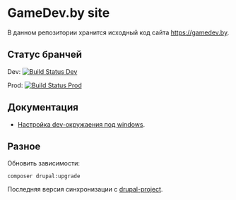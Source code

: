 # GameDev.by site

В данном репозитории хранится исходный код сайта https://gamedev.by.

## Статус бранчей

Dev: [![Build Status Dev](https://travis-ci.org/GameDevBy/site.svg?branch=dev)](https://travis-ci.org/GameDevBy/site)

Prod: [![Build Status Prod](https://travis-ci.org/GameDevBy/site.svg?branch=prod)](https://travis-ci.org/GameDevBy/site)

## Документация

* [Настройка dev-окружаения под windows](./docs/config-win-dev-env.md).

## Разное

Обновить зависимости:
```
composer drupal:upgrade
```

Последняя версия синхронизации с [drupal-project](https://github.com/drupal-composer/drupal-project/commit/f2b83dc777a188cc1ccc4526f947e66d70fad380).
